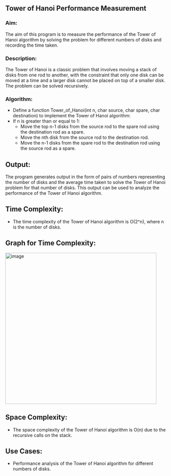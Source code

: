 ## Tower of Hanoi Performance Measurement

### Aim:
The aim of this program is to measure the performance of the Tower of Hanoi algorithm by solving the problem for different numbers of disks and recording the time taken.

### Description:
The Tower of Hanoi is a classic problem that involves moving a stack of disks from one rod to another, with the constraint that only one disk can be moved at a time and a larger disk cannot be placed on top of a smaller disk. The problem can be solved recursively.

### Algorithm:
- Define a function Tower_of_Hanoi(int n, char source, char spare, char destination) to implement the Tower of Hanoi algorithm:
- If n is greater than or equal to 1:
  - Move the top n-1 disks from the source rod to the spare rod using the destination rod as a spare.
  - Move the nth disk from the source rod to the destination rod.
  - Move the n-1 disks from the spare rod to the destination rod using the source rod as a spare.


## Output:
The program generates output in the form of pairs of numbers representing the number of disks and the average time taken to solve the Tower of Hanoi problem for that number of disks. This output can be used to analyze the performance of the Tower of Hanoi algorithm.



## Time Complexity:
- The time complexity of the Tower of Hanoi algorithm is O(2^n), where n is the number of disks.

## Graph for Time Complexity:  

<img width="472" alt="image" src="https://github.com/NAGPALADITI14/Algorithms_and_their_complexities/assets/138228231/95fd1e9d-e184-42ad-9aec-046faa2efd15">

## Space Complexity:
- The space complexity of the Tower of Hanoi algorithm is O(n) due to the recursive calls on the stack.

## Use Cases:
- Performance analysis of the Tower of Hanoi algorithm for different numbers of disks.

